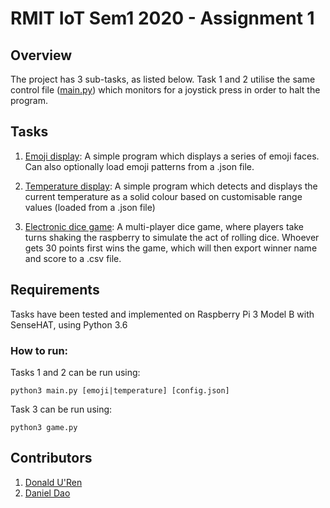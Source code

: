 # RMIT IoT Sem1 2020 - Assignment 1

## Overview
The project has 3 sub-tasks, as listed below. Task 1 and 2 utilise the same control file ([main.py](https://github.com/donald-uren/a1_iot/blob/master/main.py)) which monitors for a joystick press in order to halt the program.

## Tasks
1. [Emoji display](https://github.com/donald-uren/a1_iot/tree/master/emoji):
A simple program which displays a series of emoji faces. Can also optionally load emoji patterns from a .json file.

2. [Temperature display](https://github.com/donald-uren/a1_iot/tree/master/temperature):
A simple program which detects and displays the current temperature as a solid colour based on customisable range values (loaded from a .json file)

3. [Electronic dice game](https://github.com/donald-uren/a1_iot/tree/master):
A multi-player dice game, where players take turns shaking the raspberry to simulate the act of rolling dice. Whoever gets 30 points first wins the game, which will then export winner name and score to a .csv file.

## Requirements
Tasks have been tested and implemented on Raspberry Pi 3 Model B with SenseHAT, using Python 3.6

### How to run:
Tasks 1 and 2 can be run using:
```
python3 main.py [emoji|temperature] [config.json]
```

Task 3 can be run using:
```
python3 game.py
```

## Contributors
1. [Donald U'Ren](https://github.com/donald-uren)
2. [Daniel Dao](https://github.com/DanDanDao)
